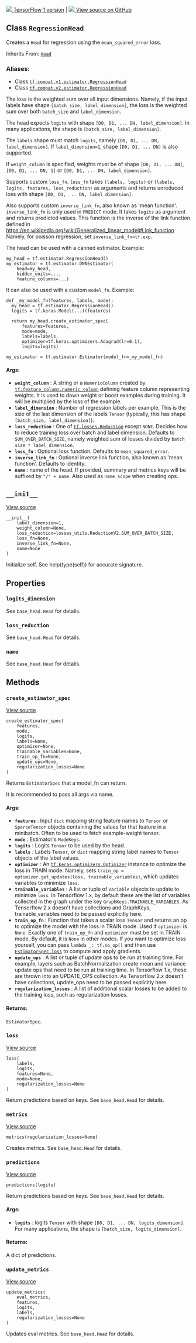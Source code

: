 [ ![](https://tensorflow.google.cn/images/tf_logo_32px.png) TensorFlow 1
version](/versions/r1.15/api_docs/python/tf/estimator/RegressionHead) |  [
![](https://tensorflow.google.cn/images/GitHub-Mark-32px.png) View source on
GitHub
](https://github.com/tensorflow/estimator/tree/master/tensorflow_estimator/python/estimator/head/regression_head.py)  
  
  
## Class `RegressionHead`

Creates a `Head` for regression using the `mean_squared_error` loss.

Inherits From:
[`Head`](https://tensorflow.google.cn/api_docs/python/tf/estimator/Head)

### Aliases:

  * Class [`tf.compat.v1.estimator.RegressionHead`](/api_docs/python/tf/estimator/RegressionHead)
  * Class [`tf.compat.v2.estimator.RegressionHead`](/api_docs/python/tf/estimator/RegressionHead)

The loss is the weighted sum over all input dimensions. Namely, if the input
labels have shape `[batch_size, label_dimension]`, the loss is the weighted
sum over both `batch_size` and `label_dimension`.

The head expects `logits` with shape `[D0, D1, ... DN, label_dimension]`. In
many applications, the shape is `[batch_size, label_dimension]`.

The `labels` shape must match `logits`, namely `[D0, D1, ... DN,
label_dimension]`. If `label_dimension=1`, shape `[D0, D1, ... DN]` is also
supported.

If `weight_column` is specified, weights must be of shape `[D0, D1, ... DN]`,
`[D0, D1, ... DN, 1]` or `[D0, D1, ... DN, label_dimension]`.

Supports custom `loss_fn`. `loss_fn` takes `(labels, logits)` or `(labels,
logits, features, loss_reduction)` as arguments and returns unreduced loss
with shape `[D0, D1, ... DN, label_dimension]`.

Also supports custom `inverse_link_fn`, also known as 'mean function'.
`inverse_link_fn` is only used in `PREDICT` mode. It takes `logits` as
argument and returns predicted values. This function is the inverse of the
link function defined in
https://en.wikipedia.org/wiki/Generalized_linear_model#Link_function Namely,
for poisson regression, set `inverse_link_fn=tf.exp`.

The head can be used with a canned estimator. Example:

    
    
    my_head = tf.estimator.RegressionHead()
    my_estimator = tf.estimator.DNNEstimator(
        head=my_head,
        hidden_units=...,
        feature_columns=...)
    

It can also be used with a custom `model_fn`. Example:

    
    
    def _my_model_fn(features, labels, mode):
      my_head = tf.estimator.RegressionHead()
      logits = tf.keras.Model(...)(features)
    
      return my_head.create_estimator_spec(
          features=features,
          mode=mode,
          labels=labels,
          optimizer=tf.keras.optimizers.Adagrad(lr=0.1),
          logits=logits)
    
    my_estimator = tf.estimator.Estimator(model_fn=_my_model_fn)
    

#### Args:

  * **`weight_column`** : A string or a `NumericColumn` created by [`tf.feature_column.numeric_column`](https://tensorflow.google.cn/api_docs/python/tf/feature_column/numeric_column) defining feature column representing weights. It is used to down weight or boost examples during training. It will be multiplied by the loss of the example.
  * **`label_dimension`** : Number of regression labels per example. This is the size of the last dimension of the labels `Tensor` (typically, this has shape `[batch_size, label_dimension]`).
  * **`loss_reduction`** : One of [`tf.losses.Reduction`](https://tensorflow.google.cn/api_docs/python/tf/keras/losses/Reduction) except `NONE`. Decides how to reduce training loss over batch and label dimension. Defaults to `SUM_OVER_BATCH_SIZE`, namely weighted sum of losses divided by `batch size * label_dimension`.
  * **`loss_fn`** : Optional loss function. Defaults to `mean_squared_error`.
  * **`inverse_link_fn`** : Optional inverse link function, also known as 'mean function'. Defaults to identity.
  * **`name`** : name of the head. If provided, summary and metrics keys will be suffixed by `"/" + name`. Also used as `name_scope` when creating ops.

## `__init__`

[View
source](https://github.com/tensorflow/estimator/tree/master/tensorflow_estimator/python/estimator/head/regression_head.py)

    
    
    __init__(
        label_dimension=1,
        weight_column=None,
        loss_reduction=losses_utils.ReductionV2.SUM_OVER_BATCH_SIZE,
        loss_fn=None,
        inverse_link_fn=None,
        name=None
    )
    

Initialize self. See help(type(self)) for accurate signature.

## Properties

### `logits_dimension`

See `base_head.Head` for details.

### `loss_reduction`

See `base_head.Head` for details.

### `name`

See `base_head.Head` for details.

## Methods

### `create_estimator_spec`

[View
source](https://github.com/tensorflow/estimator/tree/master/tensorflow_estimator/python/estimator/head/base_head.py)

    
    
    create_estimator_spec(
        features,
        mode,
        logits,
        labels=None,
        optimizer=None,
        trainable_variables=None,
        train_op_fn=None,
        update_ops=None,
        regularization_losses=None
    )
    

Returns `EstimatorSpec` that a model_fn can return.

It is recommended to pass all args via name.

#### Args:

  * **`features`** : Input `dict` mapping string feature names to `Tensor` or `SparseTensor` objects containing the values for that feature in a minibatch. Often to be used to fetch example-weight tensor.
  * **`mode`** : Estimator's `ModeKeys`.
  * **`logits`** : Logits `Tensor` to be used by the head.
  * **`labels`** : Labels `Tensor`, or `dict` mapping string label names to `Tensor` objects of the label values.
  * **`optimizer`** : An [`tf.keras.optimizers.Optimizer`](https://tensorflow.google.cn/api_docs/python/tf/keras/optimizers/Optimizer) instance to optimize the loss in TRAIN mode. Namely, sets `train_op = optimizer.get_updates(loss, trainable_variables)`, which updates variables to minimize `loss`.
  * **`trainable_variables`** : A list or tuple of `Variable` objects to update to minimize `loss`. In Tensorflow 1.x, by default these are the list of variables collected in the graph under the key `GraphKeys.TRAINABLE_VARIABLES`. As Tensorflow 2.x doesn't have collections and GraphKeys, trainable_variables need to be passed explicitly here.
  * **`train_op_fn`** : Function that takes a scalar loss `Tensor` and returns an op to optimize the model with the loss in TRAIN mode. Used if `optimizer` is `None`. Exactly one of `train_op_fn` and `optimizer` must be set in TRAIN mode. By default, it is `None` in other modes. If you want to optimize loss yourself, you can pass `lambda _: tf.no_op()` and then use [`EstimatorSpec.loss`](https://tensorflow.google.cn/api_docs/python/tf/estimator/EstimatorSpec#loss) to compute and apply gradients.
  * **`update_ops`** : A list or tuple of update ops to be run at training time. For example, layers such as BatchNormalization create mean and variance update ops that need to be run at training time. In Tensorflow 1.x, these are thrown into an UPDATE_OPS collection. As Tensorflow 2.x doesn't have collections, update_ops need to be passed explicitly here.
  * **`regularization_losses`** : A list of additional scalar losses to be added to the training loss, such as regularization losses.

#### Returns:

`EstimatorSpec`.

### `loss`

[View
source](https://github.com/tensorflow/estimator/tree/master/tensorflow_estimator/python/estimator/head/regression_head.py)

    
    
    loss(
        labels,
        logits,
        features=None,
        mode=None,
        regularization_losses=None
    )
    

Return predictions based on keys. See `base_head.Head` for details.

### `metrics`

[View
source](https://github.com/tensorflow/estimator/tree/master/tensorflow_estimator/python/estimator/head/regression_head.py)

    
    
    metrics(regularization_losses=None)
    

Creates metrics. See `base_head.Head` for details.

### `predictions`

[View
source](https://github.com/tensorflow/estimator/tree/master/tensorflow_estimator/python/estimator/head/regression_head.py)

    
    
    predictions(logits)
    

Return predictions based on keys. See `base_head.Head` for details.

#### Args:

  * **`logits`** : logits `Tensor` with shape `[D0, D1, ... DN, logits_dimension]`. For many applications, the shape is `[batch_size, logits_dimension]`.

#### Returns:

A dict of predictions.

### `update_metrics`

[View
source](https://github.com/tensorflow/estimator/tree/master/tensorflow_estimator/python/estimator/head/regression_head.py)

    
    
    update_metrics(
        eval_metrics,
        features,
        logits,
        labels,
        regularization_losses=None
    )
    

Updates eval metrics. See `base_head.Head` for details.

